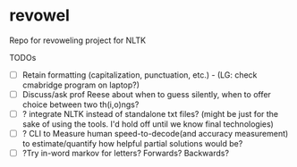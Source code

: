 # revowel

Repo for revoweling project for NLTK

TODOs
  - [ ] Retain formatting (capitalization, punctuation, etc.) - (LG: check cmabridge program on laptop?)
  - [ ] Discuss/ask prof Reese about when to guess silently, when to offer choice between two th(i,o)ngs?
  - [ ] ? integrate NLTK instead of standalone txt files? (might be just for the sake of using the tools. I'd hold off until we know final technologies)
  - [ ] ? CLI to Measure human speed-to-decode(and accuracy measurement) to estimate/quantify how helpful partial solutions would be?
  - [ ] ?Try in-word markov for letters? Forwards? Backwards?

